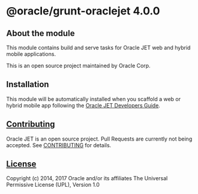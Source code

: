 # @oracle/grunt-oraclejet 4.0.0

## About the module
This module contains build and serve tasks for Oracle JET web and hybrid mobile applications.

This is an open source project maintained by Oracle Corp.

## Installation
This module will be automatically installed when you scaffold a web or hybrid mobile app following the [Oracle JET Developers Guide](http://docs.oracle.com/middleware/jet500/jet/).

## [Contributing](https://github.com/oracle/grunt-oraclejet/tree/master/CONTRIBUTING.md)
Oracle JET is an open source project.  Pull Requests are currently not being accepted. See 
[CONTRIBUTING](https://github.com/oracle/grunt-oraclejet/tree/master/CONTRIBUTING.md)
for details.

## [License](https://github.com/oracle/grunt-oraclejet/tree/master/LICENSE.md)
Copyright (c) 2014, 2017 Oracle and/or its affiliates
The Universal Permissive License (UPL), Version 1.0
